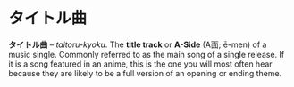 # タイトル曲

**タイトル曲** – _taitoru-kyoku_. The **title track** or **A-Side** (A面; ē-men) of a music single. Commonly referred to as the main song of a single release. If it is a song featured in an anime, this is the one you will most often hear because they are likely to be a full version of an opening or ending theme.
